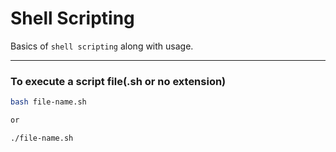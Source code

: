  
# Shell Scripting

Basics of `shell scripting` along with usage.

---

### To execute a script file(.sh or no extension)

```bash
bash file-name.sh 

or 

./file-name.sh
```